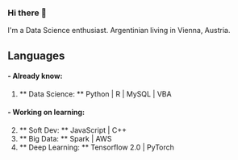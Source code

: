 ### Hi there 👋

I'm a Data Science enthusiast. 
Argentinian living in Vienna, Austria.

## Languages

#### - Already know:
  1. ** Data Science: ** Python | R | MySQL | VBA

#### - Working on learning:
  2. ** Soft Dev: ** JavaScript | C++
  3. ** Big Data: ** Spark | AWS
  4. ** Deep Learning: ** Tensorflow 2.0 | PyTorch

<!--
**DiegoRioboCabot/DiegoRioboCabot** is a ✨ _special_ ✨ repository because its `README.md` (this file) appears on your GitHub profile.

Here are some ideas to get you started:

- 🔭 I’m currently working on ...
- 🌱 I’m currently learning ...
- 👯 I’m looking to collaborate on ...
- 🤔 I’m looking for help with ...
- 💬 Ask me about ...
- 📫 How to reach me: ...
- 😄 Pronouns: ...
- ⚡ Fun fact: ...
-->
